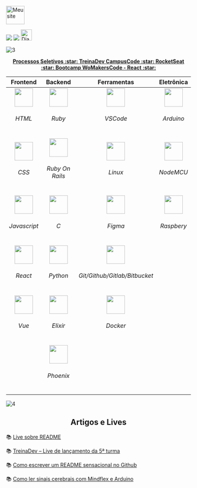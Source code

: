 
<p align="left">
<a href="https://dianaregina.netlify.app/"><img src="https://user-images.githubusercontent.com/46378210/93837769-cfff6200-fc5d-11ea-8e5a-ebc0489b8e76.png" width="50" alt="Meu site"></a>
</p>

<p align="left">
  <a href="https://medium.com/@dianareginadr19"><img src="https://img.shields.io/badge/medium-%2312100E.svg?&style=for-the-badge&logo=medium&logoColor=white"/></a>
  <a href="https://www.linkedin.com/in/diana-regina-a96840173/"><img src="https://img.shields.io/badge/linkedin-%230077B5.svg?&style=for-the-badge&logo=linkedin&logoColor=white"/></a>
<a href="https://dev.to/reginadiana">
  <img src="https://d2fltix0v2e0sb.cloudfront.net/dev-badge.svg" alt="Diana Regina 's DEV Profile" height="30" width="30">
</a>
</p>

![3](https://user-images.githubusercontent.com/46378210/93838019-a266e880-fc5e-11ea-9f1b-cf58ca06e1e1.png)
  
 <p align="center">
  <a href="https://github.com/reginadiana/projects-of-selective-process"><strong>Processos Seletivos :star: </strong></a>
  <a href="https://github.com/reginadiana/treina-dev-turma-3"><strong>TreinaDev CampusCode :star: </strong></a>
  <a href="https://github.com/reginadiana/rocketseat-projects"><strong>RocketSeat :star: </strong></a>
  <a href="https://github.com/reginadiana/womakerscode-react"><strong>Bootcamp WoMakersCode - React :star: </strong></a>
 </p>
 
 | Frontend | Backend | Ferramentas | Eletrônica |
 | :-----: | :-----: | :-----: | :-----: |
 | <img src="https://cdn0.iconfinder.com/data/icons/social-network-7/50/22-512.png" width="50"/> <h6>HTML</h6> | <img src="https://encrypted-tbn0.gstatic.com/images?q=tbn:ANd9GcTZOvKjLkqqD7JJN9mJYv_1LBBOkd3TPGIgKQ&usqp=CAU" width="50"/> <h6>Ruby</h6>| <img src="" width="50"/> <h6>VSCode</h6>| <img src="" width="50"/> <h6>Arduino</h6>|
 | <img src="https://cdn.pixabay.com/photo/2017/08/05/11/16/logo-2582747_1280.png" width="50"/> <h6>CSS</h6> | <img src="https://encrypted-tbn0.gstatic.com/images?q=tbn:ANd9GcRSlYFIXdUvHbCnYz6RqvMjUrPHpKNVIu8UKA&usqp=CAU" width="50"/> <h6>Ruby On Rails</h6>| <img src="" width="50"/> <h6>Linux</h6>| <img src="" width="50"/> <h6>NodeMCU</h6>|
 | <img src="https://upload.wikimedia.org/wikipedia/commons/thumb/9/99/Unofficial_JavaScript_logo_2.svg/480px-Unofficial_JavaScript_logo_2.svg.png" width="50"/> <h6>Javascript</h6>| <img src="" width="50"/> <h6>C</h6> | <img src="" width="50"/> <h6>Figma</h6> | <img src="" width="50"/> <h6>Raspbery</h6> |
| <img src="https://upload.wikimedia.org/wikipedia/commons/thumb/a/a7/React-icon.svg/1280px-React-icon.svg.png" width="50"/> <h6>React</h6> | <img src="" width="50"/> <h6>Python</h6>| <img src="" width="50"/> <h6>Git/Github/Gitlab/Bitbucket</h6> | |
| <img src="https://i1.wp.com/blog.logrocket.com/wp-content/uploads/2019/08/accessing-properties-globally-vue-js-prototypes.jpeg?fit=730%2C489&ssl=1" width="50" /> <h6>Vue</h6> | <img src="" width="50"/> <h6>Elixir</h6>| <img src="" width="50"/> <h6>Docker</h6>| |
| | <img src="" width="50"/> <h6>Phoenix</h6> | |

![4](https://user-images.githubusercontent.com/46378210/93839017-fa531e80-fc61-11ea-993a-cd8a4e8c79f6.png)

<h2 align="center">Artigos e Lives</h1>

:books: [Live sobre README](https://www.youtube.com/watch?v=2A_ebBA3jzM&t=32s)

:books: [TreinaDev – Live de lançamento da 5ª turma](https://www.youtube.com/watch?v=7D_zafaq0RA&t=4351s)

:books: [Como escrever um README sensacional no Github](https://dev.to/reginadiana/como-escrever-um-readme-md-sensacional-no-github-4509)

:books: [Como ler sinais cerebrais com Mindflex e Arduino](https://dev.to/reginadiana/como-ler-sinais-cerebrais-com-mindlfex-e-arduino-1o8l)
